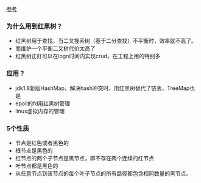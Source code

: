 
[参考](https://blog.csdn.net/Sun_TTTT/article/details/65445754)

### 为什么用到红黑树？

- 红黑树用于查找，当二叉搜索树（基于二分查找）不平衡时，效率就不高了。
- 而维护一个平衡二叉树代价太高了
- 红黑树正好可以在logn时间内实现crud，在工程上用的特别多

### 应用？
- jdk1.8新版HashMap，解决hash冲突时，用红黑树替代了链表，TreeMap也是
- epoll的fd用红黑树管理
- linux虚拟内存的管理

### 5个性质
- 节点是红色或者黑色的
- 根节点是黑色的
- 红节点的两个子节点是黑节点，即不存在两个连续的红节点
- 叶节点都是黑色的
- 从任意节点到该节点的每个叶子节点的所有路径都包含相同数量的黑节点。